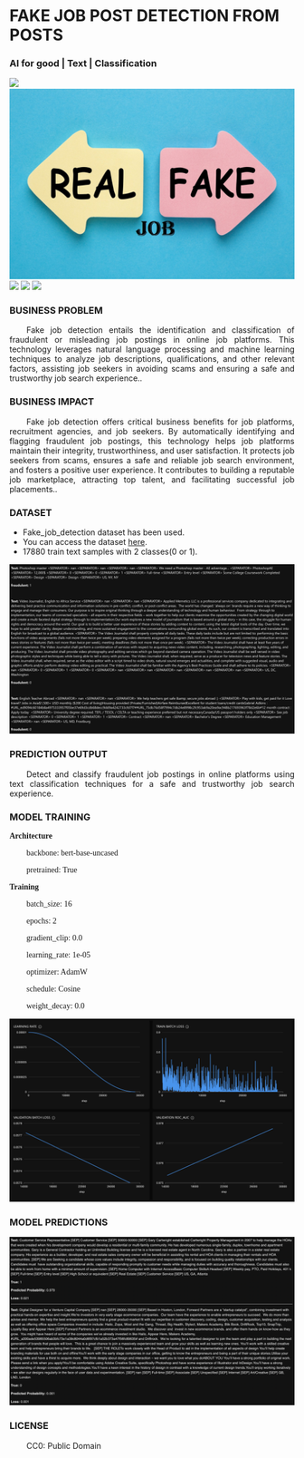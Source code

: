 # FAKE JOB POST DETECTION FROM POSTS
### AI for good | Text | Classification

![](https://github.com/h2oai/HT-Catalog/blob/1432be958ab3f41b67c57c241b946b4a3d4699e1/Assets/DL_Models/78_fake_job_detection/cover.png)
![](https://github.com/h2oai/HT-Catalog/blob/1432be958ab3f41b67c57c241b946b4a3d4699e1/Assets/DL_Models/78_fake_job_detection/cover.jpg)
![](https://github.com/h2oai/HT-Catalog/blob/1432be958ab3f41b67c57c241b946b4a3d4699e1/Assets/DL_Models/78_fake_job_detection/cover.jpeg)
![](https://github.com/h2oai/HT-Catalog/blob/1432be958ab3f41b67c57c241b946b4a3d4699e1/Assets/DL_Models/78_fake_job_detection/cover.webp)
![](https://github.com/h2oai/HT-Catalog/blob/1432be958ab3f41b67c57c241b946b4a3d4699e1/Assets/DL_Models/78_fake_job_detection/cover)

### BUSINESS PROBLEM
<p style='text-align: justify; text-indent: 30px;'>Fake job detection entails the identification and classification of fraudulent or misleading job postings in online job platforms. This technology leverages natural language processing and machine learning techniques to analyze job descriptions, qualifications, and other relevant factors, assisting job seekers in avoiding scams and ensuring a safe and trustworthy job search experience..</p>

### BUSINESS IMPACT
<p style='text-align: justify; text-indent: 30px;'>Fake job detection offers critical business benefits for job platforms, recruitment agencies, and job seekers. By automatically identifying and flagging fraudulent job postings, this technology helps job platforms maintain their integrity, trustworthiness, and user satisfaction. It protects job seekers from scams, ensures a safe and reliable job search environment, and fosters a positive user experience. It contributes to building a reputable job marketplace, attracting top talent, and facilitating successful job placements..</p>

### DATASET
- Fake_job_detection dataset has been used.
- You can access the dataset [here](s3://apac-cds/ht_datasets/text_classification/fake_job_postings.csv).
- 17880 train text samples with 2 classes(0 or 1).

![train data](https://github.com/h2oai/HT-Catalog/blob/1432be958ab3f41b67c57c241b946b4a3d4699e1/Assets/DL_Models/78_fake_job_detection/train%20data.png)

### PREDICTION OUTPUT
<p style='text-align: justify; text-indent: 30px;'>Detect and classify fraudulent job postings in online platforms using text classification techniques for a safe and trustworthy job search experience.</p>

### MODEL TRAINING
<p style='font-family:JackInput Regular;'><b>Architecture</b></p>
<p style='text-align: justify; text-indent: 30px;font-family:JackInput Regular;'>backbone: bert-base-uncased</p>
<p style='text-align: justify; text-indent: 30px;font-family:JackInput Regular;'>pretrained: True</p>

<p style='font-family:JackInput Regular;'><b>Training</b></p>
<p style='text-align: justify; text-indent: 30px;font-family:JackInput Regular;'>batch_size: 16</p>
<p style='text-align: justify; text-indent: 30px;font-family:JackInput Regular;'>epochs: 2</p>
<p style='text-align: justify; text-indent: 30px;font-family:JackInput Regular;'>gradient_clip: 0.0</p>
<p style='text-align: justify; text-indent: 30px;font-family:JackInput Regular;'>learning_rate: 1e-05</p>
<p style='text-align: justify; text-indent: 30px;font-family:JackInput Regular;'>optimizer: AdamW</p>
<p style='text-align: justify; text-indent: 30px;font-family:JackInput Regular;'>schedule: Cosine</p>
<p style='text-align: justify; text-indent: 30px;font-family:JackInput Regular;'>weight_decay: 0.0</p>

![chart](https://github.com/h2oai/HT-Catalog/blob/1432be958ab3f41b67c57c241b946b4a3d4699e1/Assets/DL_Models/78_fake_job_detection/chart.png)

### MODEL PREDICTIONS

![Validation Predictions](https://github.com/h2oai/HT-Catalog/blob/1432be958ab3f41b67c57c241b946b4a3d4699e1/Assets/DL_Models/78_fake_job_detection/Validation%20Predictions.png)

### LICENSE
<p style='text-align: justify; text-indent: 30px;'>CC0: Public Domain</p>
    